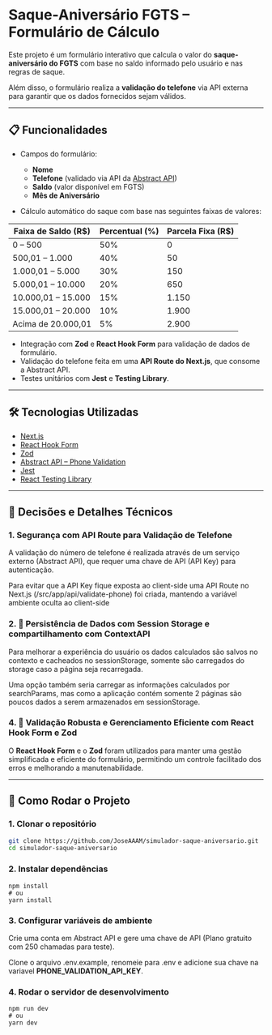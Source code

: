 # Saque-Aniversário FGTS – Formulário de Cálculo

Este projeto é um formulário interativo que calcula o valor do **saque-aniversário do FGTS** com base no saldo informado pelo usuário e nas regras de saque.

Além disso, o formulário realiza a **validação do telefone** via API externa para garantir que os dados fornecidos sejam válidos.

---

## 📋 Funcionalidades

- Campos do formulário:

  - **Nome**
  - **Telefone** (validado via API da [Abstract API](https://www.abstractapi.com/api/phone-validation-api))
  - **Saldo** (valor disponível em FGTS)
  - **Mês de Aniversário**

- Cálculo automático do saque com base nas seguintes faixas de valores:

| Faixa de Saldo (R$) | Percentual (%) | Parcela Fixa (R$) |
| ------------------- | -------------- | ----------------- |
| 0 – 500             | 50%            | 0                 |
| 500,01 – 1.000      | 40%            | 50                |
| 1.000,01 – 5.000    | 30%            | 150               |
| 5.000,01 – 10.000   | 20%            | 650               |
| 10.000,01 – 15.000  | 15%            | 1.150             |
| 15.000,01 – 20.000  | 10%            | 1.900             |
| Acima de 20.000,01  | 5%             | 2.900             |

- Integração com **Zod** e **React Hook Form** para validação de dados de formulário.
- Validação do telefone feita em uma **API Route do Next.js**, que consome a Abstract API.
- Testes unitários com **Jest** e **Testing Library**.

---

## 🛠️ Tecnologias Utilizadas

- [Next.js](https://nextjs.org/)
- [React Hook Form](https://react-hook-form.com/)
- [Zod](https://zod.dev/)
- [Abstract API – Phone Validation](https://www.abstractapi.com/api/phone-validation-api)
- [Jest](https://jestjs.io/)
- [React Testing Library](https://testing-library.com/docs/react-testing-library/intro/)

---

## 🧠 Decisões e Detalhes Técnicos

### 1. Segurança com API Route para Validação de Telefone

A validação do número de telefone é realizada através de um serviço externo (Abstract API), que requer uma chave de API (API Key) para autenticação.

Para evitar que a API Key fique exposta ao client-side uma API Route no Next.js (/src/app/api/validate-phone) foi criada, mantendo a variável ambiente oculta ao client-side

### 2. 💾 Persistência de Dados com Session Storage e compartilhamento com ContextAPI

Para melhorar a experiência do usuário os dados calculados são salvos no contexto e cacheados no sessionStorage, somente são carregados do storage caso a página seja recarregada.

Uma opção também seria carregar as informações calculados por searchParams, mas como a aplicação contém somente 2 páginas são poucos dados a serem armazenados em sessionStorage.

### 4. 🚀 Validação Robusta e Gerenciamento Eficiente com React Hook Form e Zod

O **React Hook Form** e o **Zod** foram utilizados para manter uma gestão simplificada e eficiente do formulário, permitindo um controle facilitado dos erros e melhorando a manutenabilidade.

---

## 🚀 Como Rodar o Projeto

### 1. Clonar o repositório

```bash
git clone https://github.com/JoseAAAM/simulador-saque-aniversario.git
cd simulador-saque-aniversario
```

### 2. Instalar dependências

```
npm install
# ou
yarn install
```

### 3. Configurar variáveis de ambiente

Crie uma conta em Abstract API e gere uma chave de API (Plano gratuito com 250 chamadas para teste).

Clone o arquivo .env.example, renomeie para .env e adicione sua chave na variavel **PHONE_VALIDATION_API_KEY**.

### 4. Rodar o servidor de desenvolvimento

```
npm run dev
# ou
yarn dev
```
